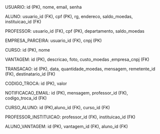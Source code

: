 USUARIO: id (PK), nome, email, senha

ALUNO: usuario_id (FK), cpf (PK), rg, endereco, saldo_moedas, instituicao_id (FK)

PROFESSOR: usuario_id (FK), cpf (PK), departamento, saldo_moedas

EMPRESA_PARCEIRA: usuario_id (FK), cnpj (PK)

CURSO: id (PK), nome

VANTAGEM: id (PK), descricao, foto, custo_moedas ,empresa_cnpj (FK)

TRANSACAO: id (PK), data, quantidade_moedas, mensagem, remetente_id (FK), destinatario_id (FK)

CODIGO_TROCA: id (PK), valor

NOTIFICACAO_EMAIL: id (PK), mensagem, professor_id (FK), codigo_troca_id (FK)

CURSO_ALUNO: id (PK),aluno_id (FK), curso_id (FK)

PROFESSOR_INSTITUICAO: professor_id (FK), instituicao_id (FK)

ALUNO_VANTAGEM: id (PK), vantagem_id (FK), aluno_id (FK)

